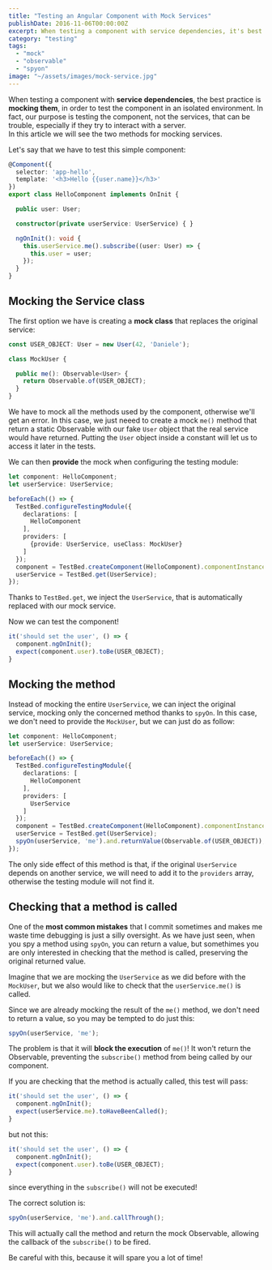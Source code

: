```yaml
---
title: "Testing an Angular Component with Mock Services"
publishDate: 2016-11-06T00:00:00Z
excerpt: When testing a component with service dependencies, it's best to mock the services to isolate the component and avoid issues, especially with server interactions. This article explores two methods for mocking services.
category: "testing"
tags: 
  - "mock"
  - "observable"
  - "spyon"
image: "~/assets/images/mock-service.jpg"
---
```


When testing a component with **service dependencies**, the best practice is **mocking them**, in order to test the component in an isolated environment. In fact, our purpose is testing the component, not the services, that can be trouble, especially if they try to interact with a server.  
In this article we will see the two methods for mocking services.

Let's say that we have to test this simple component:

```typescript
@Component({
  selector: 'app-hello',
  template: '<h3>Hello {{user.name}}</h3>'
})
export class HelloComponent implements OnInit {

  public user: User;

  constructor(private userService: UserService) { }

  ngOnInit(): void {
    this.userService.me().subscribe((user: User) => {
      this.user = user;
    });
  }
}
```

## Mocking the Service class

The first option we have is creating a **mock class** that replaces the original service:

```typescript
const USER_OBJECT: User = new User(42, 'Daniele');

class MockUser {

  public me(): Observable<User> {
    return Observable.of(USER_OBJECT);
  }
}
```

We have to mock all the methods used by the component, otherwise we'll get an error. In this case, we just neeed to create a mock `me()` method that return a static Observable with our fake `User` object that the real service would have returned. Putting the `User` object inside a constant will let us to access it later in the tests.

We can then **provide** the mock when configuring the testing module:

```typescript
let component: HelloComponent;
let userService: UserService;

beforeEach(() => {
  TestBed.configureTestingModule({
    declarations: [
      HelloComponent
    ],
    providers: [
      {provide: UserService, useClass: MockUser}
    ]
  });
  component = TestBed.createComponent(HelloComponent).componentInstance;
  userService = TestBed.get(UserService);
});
```

Thanks to `TestBed.get`, we inject the `UserService`, that is automatically replaced with our mock service.

Now we can test the component!

```typescript
it('should set the user', () => {
  component.ngOnInit();
  expect(component.user).toBe(USER_OBJECT);
}
```

## Mocking the method

Instead of mocking the entire `UserService`, we can inject the original service, mocking only the concerned method thanks to `spyOn`. In this case, we don't need to provide the `MockUser`, but we can just do as follow:

```typescript
let component: HelloComponent;
let userService: UserService;

beforeEach(() => {
  TestBed.configureTestingModule({
    declarations: [
      HelloComponent
    ],
    providers: [
      UserService
    ]
  });
  component = TestBed.createComponent(HelloComponent).componentInstance;
  userService = TestBed.get(UserService);
  spyOn(userService, 'me').and.returnValue(Observable.of(USER_OBJECT));
});
```

The only side effect of this method is that, if the original `UserService` depends on another service, we will need to add it to the `providers` array, otherwise the testing module will not find it.

## Checking that a method is called

One of the **most common mistakes** that I commit sometimes and makes me waste time debugging is just a silly oversight. As we have just seen, when you spy a method using `spyOn`, you can return a value, but somethimes you are only interested in checking that the method is called, preserving the original returned value.

Imagine that we are mocking the `UserService` as we did before with the `MockUser`, but we also would like to check that the `userService.me()` is called.

Since we are already mocking the result of the `me()` method, we don't need to return a value, so you may be tempted to do just this:

```typescript
spyOn(userService, 'me');
```

The problem is that it will **block the execution** of `me()`! It won't return the Observable, preventing the `subscribe()` method from being called by our component.

If you are checking that the method is actually called, this test will pass:

```typescript
it('should set the user', () => {
  component.ngOnInit();
  expect(userService.me).toHaveBeenCalled();
}
```

but not this:

```typescript
it('should set the user', () => {
  component.ngOnInit();
  expect(component.user).toBe(USER_OBJECT);
}
```

since everything in the `subscribe()` will not be executed!

The correct solution is:

```typescript
spyOn(userService, 'me').and.callThrough();
```

This will actually call the method and return the mock Observable, allowing the callback of the `subscribe()` to be fired.

Be careful with this, because it will spare you a lot of time!

